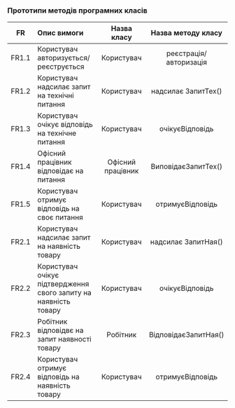 ### Прототипи методів програмних класів
|FR|Опис вимоги|Назва класу|Назва методу класу|
|:-----:|:-----|:-----:|:-----:|
|FR1.1|Користувач авторизується/реєструється|Користувач|реєстрація/авторизація|
|FR1.2|Користувач надсилає запит на технічні питання|Користувач|надсилає ЗапитТех()|
|FR1.3|Користувач очікує відповідь на технічне питання|Користувач|очікуєВідповідь|
|FR1.4|Офісний працівник відповідає на питання|Офісний працівник|ВиповідаєЗапитТех()|
|FR1.5|Користувач отримує відповідь на своє питання|Користувач|отримуєВідповідь|
|FR2.1|Користувач надсилає запит на наявність товару|Користувач|надсилає ЗапитНая()|
|FR2.2|Користувач очікує підтвердження свого запиту на наявність товару|Користувач|очікуєВідповідь|
|FR2.3|Робітник відповідвє на запит наявності товару|Робітник|ВідповідаєЗапитНая()|
|FR2.4|Користувач отримує відповідь на наявність товару|Користувач|отримуєВідповідь|

